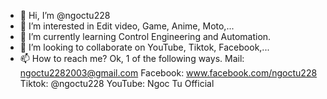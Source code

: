 - 👋 Hi, I’m @ngoctu228
- 👀 I’m interested in Edit video, Game, Anime, Moto,...
- 🌱 I’m currently learning Control Engineering and Automation.
- 💞️ I’m looking to collaborate on YouTube, Tiktok, Facebook,...
- 📫 How to reach me? Ok, 1 of the following ways.
Mail: ngoctu2282003@gmail.com
Facebook: www.facebook.com/ngoctu228
Tiktok: @ngoctu228
YouTube: Ngoc Tu Official


<!---
TusRay08/TusRay08 is a ✨ special ✨ repository because its `README.md` (this file) appears on your GitHub profile.
You can click the Preview link to take a look at your changes.
--->
